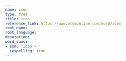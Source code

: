 ```yaml
---
name: icon
type: free
title: icon
reference_link: https://www.etymonline.com/word/icon
root_name: 
root_language: 
denotation: 
word_sums:
- sum: 'Icon + '
  respelling: icon
---
```

